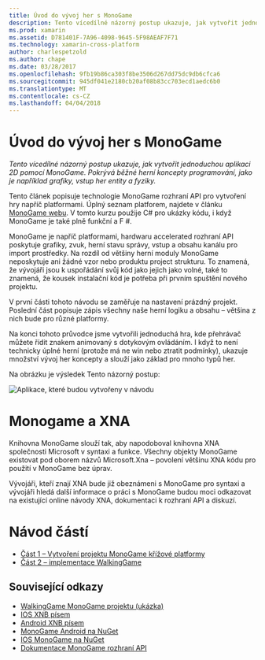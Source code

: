 ```yaml
---
title: Úvod do vývoj her s MonoGame
description: Tento vícedílné názorný postup ukazuje, jak vytvořit jednoduchou aplikaci 2D pomocí MonoGame.  Pokrývá běžné herní koncepty programování, jako je například grafiky, vstup her entity a fyziky.
ms.prod: xamarin
ms.assetid: D781401F-7A96-4098-9645-5F98AEAF7F71
ms.technology: xamarin-cross-platform
author: charlespetzold
ms.author: chape
ms.date: 03/28/2017
ms.openlocfilehash: 9fb19b86ca303f8be3506d267dd75dc9db6cfca6
ms.sourcegitcommit: 945df041e2180cb20af08b83cc703ecd1aedc6b0
ms.translationtype: MT
ms.contentlocale: cs-CZ
ms.lasthandoff: 04/04/2018
---
```

# <a name="introduction-to-game-development-with-monogame"></a>Úvod do vývoj her s MonoGame

_Tento vícedílné názorný postup ukazuje, jak vytvořit jednoduchou aplikaci 2D pomocí MonoGame.  Pokrývá běžné herní koncepty programování, jako je například grafiky, vstup her entity a fyziky._

Tento článek popisuje technologie MonoGame rozhraní API pro vytvoření hry napříč platformami. Úplný seznam platforem, najdete v článku [MonoGame webu](http://www.monogame.net/). V tomto kurzu použije C# pro ukázky kódu, i když MonoGame je také plně funkční a F #.

MonoGame je napříč platformami, hardwaru accelerated rozhraní API poskytuje grafiky, zvuk, herní stavu správy, vstup a obsahu kanálu pro import prostředky. Na rozdíl od většiny herní moduly MonoGame neposkytuje ani žádné vzor nebo produktu project strukturu.  To znamená, že vývojáři jsou k uspořádání svůj kód jako jejich jako volné, také to znamená, že kousek instalační kód je potřeba při prvním spuštění nového projektu.

V první části tohoto návodu se zaměřuje na nastavení prázdný projekt. Poslední část popisuje zápis všechny naše herní logiku a obsahu – většina z nich bude pro různé platformy.

Na konci tohoto průvodce jsme vytvořili jednoduchá hra, kde přehrávač můžete řídit znakem animovaný s dotykovým ovládáním.  I když to není technicky úplné herní (protože má ne win nebo ztratit podmínky), ukazuje množství vývoj her koncepty a slouží jako základ pro mnoho typů her. 

Na obrázku je výsledek Tento názorný postup:

![](images/image1.gif "Aplikace, které budou vytvořeny v návodu")

# <a name="monogame-and-xna"></a>Monogame a XNA

Knihovna MonoGame slouží tak, aby napodoboval knihovna XNA společnosti Microsoft v syntaxi a funkce.  Všechny objekty MonoGame existovat pod oborem názvů Microsoft.Xna – povolení většinu XNA kódu pro použití v MonoGame bez úprav. 

Vývojáři, kteří znají XNA bude již obeznámeni s MonoGame pro syntaxi a vývojáři hledá další informace o práci s MonoGame budou moci odkazovat na existující online návody XNA, dokumentaci k rozhraní API a diskuzí.


# <a name="walkthrough-parts"></a>Návod částí

- [Část 1 – Vytvoření projektu MonoGame křížové platformy](~/graphics-games/monogame/introduction/part1.md)
- [Část 2 – implementace WalkingGame](~/graphics-games/monogame/introduction/part2.md)

## <a name="related-links"></a>Související odkazy

- [WalkingGame MonoGame projektu (ukázka)](https://developer.xamarin.com/samples/mobile/WalkingGameMG/)
- [IOS XNB písem](https://github.com/mono/CocosSharp/tree/master/Samples/GameStarterKit/GameStarterKit/Content/fonts)
- [Android XNB písem](https://github.com/mono/CocosSharp/tree/master/Samples/GameStarterKit/GameStarterKit/Assets/Content/fonts)
- [MonoGame Android na NuGet](https://www.nuget.org/packages/MonoGame.Framework.Android/)
- [IOS MonoGame na NuGet](https://www.nuget.org/packages/MonoGame.Framework.iOS/)
- [Dokumentace MonoGame rozhraní API](http://www.monogame.net/documentation/?page=main)

